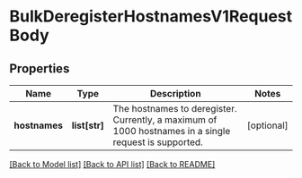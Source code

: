 # BulkDeregisterHostnamesV1RequestBody

## Properties
Name | Type | Description | Notes
------------ | ------------- | ------------- | -------------
**hostnames** | **list[str]** | The hostnames to deregister. Currently, a maximum of 1000 hostnames in a single request is supported. | [optional] 

[[Back to Model list]](../README.md#documentation-for-models) [[Back to API list]](../README.md#documentation-for-api-endpoints) [[Back to README]](../README.md)


